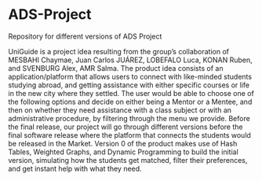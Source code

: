 # ADS-Project
Repository for different versions of ADS Project

UniGuide is a project idea resulting from the group’s collaboration of MESBAHI Chaymae, Juan Carlos JUÁREZ, LOBEFALO Luca, KONAN Ruben, and SVENBURG Alex, AMR Salma. The product idea consists of an application/platform that allows users to connect with like-minded students studying abroad, and getting assistance with either specific courses or life in the new city where they settled. The user would be able to choose one of the following options and decide on either being a Mentor or a Mentee, and then on whether they need assistance with a class subject or with an administrative procedure, by filtering through the menu we provide.
Before the final release, our project will go through different versions before the final software release where the platform that connects the students would be released in the Market. 
Version 0 of the product makes use of Hash Tables, Weighted Graphs, and Dynamic Programming to build the initial version, simulating how the students get matched, filter their preferences, and get instant help with what they need.



